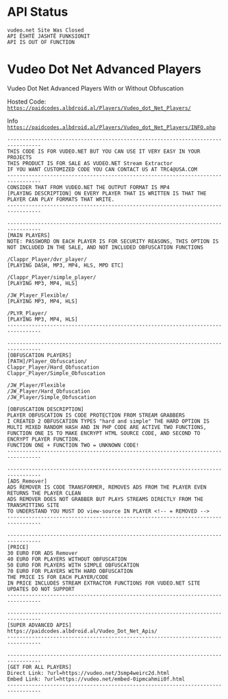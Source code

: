 # API Status
    vudeo.net Site Was Closed
    API ËSHTË JASHTË FUNKSIONIT
    API IS OUT OF FUNCTION

# Vudeo Dot Net Advanced Players
Vudeo Dot Net Advanced Players With or Without Obfuscation

Hosted Code: <code>https://paidcodes.albdroid.al/Players/Vudeo_dot_Net_Players/</code>


Info <code>https://paidcodes.albdroid.al/Players/Vudeo_dot_Net_Players/INFO.php</code>

    ---------------------------------------------------------------------------------
    THIS CODE IS FOR VUDEO.NET BUT YOU CAN USE IT VERY EASY IN YOUR PROJECTS
    THIS PRODUCT IS FOR SALE AS VUDEO.NET Stream Extractor
    IF YOU WANT CUSTOMIZED CODE YOU CAN CONTACT US AT TRC4@USA.COM
    ---------------------------------------------------------------------------------
    CONSIDER THAT FROM VUDEO.NET THE OUTPUT FORMAT IS MP4
    [PLAYING DESCRIPTION] ON EVERY PLAYER THAT IS WRITTEN IS THAT THE PLAYER CAN PLAY FORMATS THAT WRITE.
    ---------------------------------------------------------------------------------

    ---------------------------------------------------------------------------------
    [MAIN PLAYERS]
    NOTE: PASSWORD ON EACH PLAYER IS FOR SECURITY REASONS, THIS OPTION IS NOT INCLUDED IN THE SALE, AND NOT INCLUDED OBFUSCATION FUNCTIONS

    /Clappr_Player/dvr_player/
    [PLAYING DASH, MP3, MP4, HLS, MPD ETC]

    /Clappr_Player/simple_player/
    [PLAYING MP3, MP4, HLS]

    /JW_Player_Flexible/
    [PLAYING MP3, MP4, HLS]

    /PLYR_Player/
    [PLAYING MP3, MP4, HLS]
    ---------------------------------------------------------------------------------

    ---------------------------------------------------------------------------------
    [OBFUSCATION PLAYERS]
    [PATH]/Player_Obfuscation/
    Clappr_Player/Hard_Obfuscation
    Clappr_Player/Simple_Obfuscation

    /JW_Player/Flexible
    /JW_Player/Hard_Obfuscation
    /JW_Player/Simple_Obfuscation

    [OBFUSCATION DESCRIPTION]
    PLAYER OBFUSCATION IS CODE PROTECTION FROM STREAM GRABBERS
    I CREATED 2 OBFUSCATION TYPES "hard and simple" THE HARD OPTION IS MULTI MIXED RANDOM HASH AND IN PHP CODE ARE ACTIVE TWO FUNCTIONS, FUNCTION ONE IS TO MAKE ENCRYPT HTML SOURCE CODE, AND SECOND TO ENCRYPT PLAYER FUNCTION.
    FUNCTION ONE + FUNCTION TWO = UNKNOWN CODE!
    ---------------------------------------------------------------------------------

    ---------------------------------------------------------------------------------
    [ADS_Remover]
    ADS REMOVER IS CODE TRANSFORMER, REMOVES ADS FROM THE PLAYER EVEN RETURNS THE PLAYER CLEAN
    ADS REMOVER DOES NOT GRABBER BUT PLAYS STREAMS DIRECTLY FROM THE TRANSMITTING SITE
    TO UNDERSTAND YOU MUST DO view-source IN PLAYER <!-- = REMOVED -->
    ---------------------------------------------------------------------------------

    ---------------------------------------------------------------------------------
    [PRICE]
    30 EURO FOR ADS Remover
    40 EURO FOR PLAYERS WITHOUT OBFUSCATION
    50 EURO FOR PLAYERS WITH SIMPLE OBFUSCATION
    70 EURO FOR PLAYERS WITH HARD OBFUSCATION
    THE PRICE IS FOR EACH PLAYER/CODE
    IN PRICE INCLUDES STREAM EXTRACTOR FUNCTIONS FOR VUDEO.NET SITE
    UPDATES DO NOT SUPPORT
    ---------------------------------------------------------------------------------

    ---------------------------------------------------------------------------------
    [SUPER ADVANCED APIS]
    https://paidcodes.albdroid.al/Vudeo_Dot_Net_Apis/
    ---------------------------------------------------------------------------------

    ---------------------------------------------------------------------------------
    [GET FOR ALL PLAYERS]
    Direct Link: ?url=https://vudeo.net/3smp4weirc2d.html
    Embed Link: ?url=https://vudeo.net/embed-0ipmcahmii0f.html
    ---------------------------------------------------------------------------------
